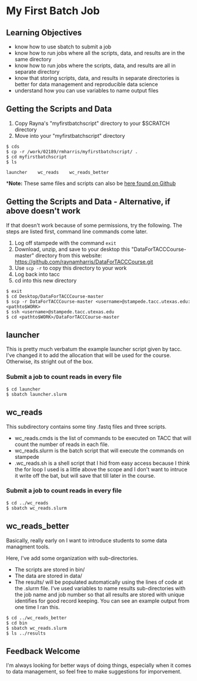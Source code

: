 # My First Batch Job

## Learning Objectives
- know how to use sbatch to submit a job
- know how to run jobs where all the scripts, data, and results are in the same directory
- know how to run jobs where the scripts, data, and results are all in separate directory
- know that storing scripts, data, and results in separate directories is better for data management and reproducible data science
- understand how you can use variables to name output files 


## Getting the Scripts and Data

1. Copy Rayna's "myfirstbatchscript" directory to your $SCRATCH directory
2. Move into your "myfirstbatchscript" directory

~~~ {.bash}
$ cds
$ cp -r /work/02189/rmharris/myfirstbatchscript/ .
$ cd myfirstbatchscript
$ ls
~~~

~~~ {.output}
launcher	wc_reads	wc_reads_better
~~~

***Note:** These same files and scripts can also be [here found on Github](https://github.com/raynamharris/DataForTACCCourse)


## Getting the Scripts and Data - Alternative, if above doesn't work

If that doesn't work because of some permissions, try the following. The steps are listed first, command line commands come later.
1. Log off stampede with the command `exit`
2. Download, unzip, and save to your desktop this "DataForTACCCourse-master" directory from this website: https://github.com/raynamharris/DataForTACCCourse.git
3. Use `scp -r` to copy this directory to your work
4. Log back into tacc
5. cd into this new directory

~~~ {.bash}
$ exit
$ cd Desktop/DataForTACCCourse-master
$ scp -r DataForTACCCourse-master <username>@stampede.tacc.utexas.edu:<pathto$WORK> 
$ ssh <username>@stampede.tacc.utexas.edu
$ cd <pathto$WORK>/DataForTACCCourse-master
~~~

## launcher
This is pretty much verbatum the example launcher script given by tacc. I've changed it to add the allocation that will be used for the course. Otherwise, its stright out of the box.

### Submit a job to count reads in every file

~~~ {.bash}
$ cd launcher
$ sbatch launcher.slurm
~~~

## wc_reads

This subdirectory contains some tiny .fastq files and three scripts. 

- wc_reads.cmds is the list of commands to be executed on TACC that will count the number of reads in each file.
- wc_reads.slurm is the batch script that will execute the commands on stampede
- .wc_reads.sh is a shell script that I hid from easy access because I think the for loop I used is a little above the scope and I don't want to intruce it write off the bat, but will save that till later in the course.

### Submit a job to count reads in every file

~~~ {.bash}
$ cd ../wc_reads
$ sbatch wc_reads.slurm
~~~

## wc_reads_better

Basically, really early on I want to introduce students to some data managment tools. 

Here, I've add some organization with sub-directories. 

- The scripts are stored in bin/
- The data are stored in data/
- The results/ will be populated automatically using the lines of code at the .slurm file. I've used variables to name results sub-directories with the job name and job number so that all results are stored with unique identifies for good record keeping. You can see an example output from one time I ran this. 

~~~ {.bash}
$ cd ../wc_reads_better
$ cd bin
$ sbatch wc_reads.slurm
$ ls ../results
~~~


## Feedback Welcome

I'm always looking for better ways of doing things, especially when it comes to data management, so feel free to make suggestions for imporvement.